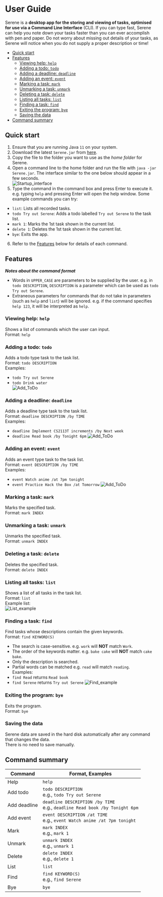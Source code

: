 # User Guide

Serene is a **desktop app for the storing and viewing of tasks, optimised for use via a Command Line Interface** (CLI).
If you can type fast, Serene can help you note down your tasks faster than you can ever accomplish with pen and paper.
Do not worry about missing out details of your tasks, as Serene will notice when you do not supply a proper description or time!

* [Quick start](#quick-start)
* [Features](#features)
  * [Viewing help: `help`](#viewing-help-help)
  * [Adding a todo: `todo`](#adding-a-todo-todo)
  * [Adding a deadline: `deadline`](#adding-a-deadline-deadline)
  * [Adding an event: `event`](#adding-an-event-event)
  * [Marking a task: `mark`](#marking-a-task-mark)
  * [Unmarking a task: `unmark`](#unmarking-a-task-unmark)
  * [Deleting a task: `delete`](#deleting-a-task-delete)
  * [Listing all tasks: `list`](#listing-all-tasks-list)
  * [Finding a task: `find`](#finding-a-task-find)
  * [Exiting the program: `bye`](#exiting-the-program-bye)
  * [Saving the data](#saving-the-data)
* [Command summary](#command-summary)

## Quick start
1. Ensure that you are running Java `11` on your system.
2. Download the latest `Serene.jar` from [here](https://github.com/Teanweijun/ip/releases/tag/A-Release).
3. Copy the file to the folder you want to use as the *home folder* for Serene.
4. Open a command line to the home folder and run the file with `java -jar Serene.jar`. The interface similar to the one below should appear in a few seconds.  
   ![Startup_interface](/assets/Startup.png)
5. Type the command in the command box and press Enter to execute it. e.g. typing `help` and pressing Enter will open the help window.
Some example commands you can try:
* `list`: Lists all recorded tasks.
* `todo Try out Serene`: Adds a todo labelled `Try out Serene` to the task list.
* `mark 1`: Marks the 1st task shown in the current list.
* `delete 1`: Deletes the 1st task shown in the current list.
* `bye`: Exits the app.
6. Refer to the [Features](#features) below for details of each command.

## Features 

***Notes about the command format***
* Words in `UPPER_CASE` are parameters to be supplied by the user.
e.g. in `todo DESCRIPTION`, `DESCRIPTION` is a parameter which can be used as `todo Try out Serene`.
* Extraneous parameters for commands that do not take in parameters (such as `help` and `list`) will be ignored.
e.g. if the command specifies `help 123`, it will be interpreted as `help`.

### Viewing help: `help`

Shows a list of commands which the user can input.  
Format: `help`

### Adding a todo: `todo`

Adds a todo type task to the task list.  
Format: `todo DESCRIPTION`  
Examples:
* `todo Try out Serene`
* `todo Drink water`  
  ![Add_ToDo](/assets/Add_ToDo.png)

### Adding a deadline: `deadline`

Adds a deadline type task to the task list.  
Format: `deadline DESCRIPTION /by TIME`  
Examples:
* `deadline Implement CS2113T increments /by Next week`
* `deadline Read book /by Tonight 6pm`
  ![Add_ToDo](/assets/Add_Deadline.png)

### Adding an event: `event`

Adds an event type task to the task list.  
Format: `event DESCRIPTION /by TIME`  
Examples:
* `event Watch anime /at 7pm tonight`
* `event Practice Hack the Box /at Tomorrow`
  ![Add_ToDo](/assets/Add_Event.png)

### Marking a task: `mark`

Marks the specified task.  
Format: `mark INDEX`

### Unmarking a task: `unmark`

Unmarks the specified task.  
Format: `unmark INDEX`

### Deleting a task: `delete`

Deletes the specified task.  
Format: `delete INDEX`

### Listing all tasks: `list`

Shows a list of all tasks in the task list.  
Format: `list`  
Example list:  
![List_example](/assets/List.png)

### Finding a task: `find`

Find tasks whose descriptions contain the given keywords.  
Format: `find KEYWORD(S)`
* The search is case-sensitive. e.g. `work` will **NOT** match `Work`.
* The order of the keywords matter. e.g. `bake cake` will **NOT** match `cake bake`.
* Only the description is searched.
* Partial words can be matched e.g. `read` will match `reading`.  
Examples:
* `find Read` returns `Read book`
* `find Serene` returns `Try out Serene`
  ![Find_example](/assets/Find.png)

### Exiting the program: `bye`

Exits the program.  
Format: `bye`

### Saving the data

Serene data are saved in the hard disk automatically after any command that changes the data.  
There is no need to save manually.

## Command summary

| Command      | Format, Examples                                                                |
|--------------|---------------------------------------------------------------------------------|
| Help         | `help`                                                                          |
| Add todo     | `todo DESCRIPTION`<br/> e.g., `todo Try out Serene`                             |
| Add deadline | `deadline DESCRIPTION /by TIME`<br/> e.g., `deadline Read book /by Tonight 6pm` |
| Add event    | `event DESCRIPTION /at TIME`<br/> e.g., `event Watch anime /at 7pm tonight`     |
| Mark         | `mark INDEX`<br/> e.g., `mark 1`                                                |
| Unmark       | `unmark INDEX`<br/> e.g., `unmark 1`                                            |
| Delete       | `delete INDEX`<br/> e.g., `delete 1`                                            |
| List         | `list`                                                                          |
| Find         | `find KEYWORD(S)`<br/> e.g., `find Serene`                                      |
| Bye          | `bye`                                                                           |